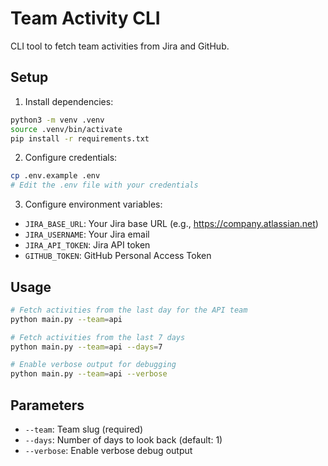 # Team Activity CLI

CLI tool to fetch team activities from Jira and GitHub.

## Setup

1. Install dependencies:
```bash
python3 -m venv .venv
source .venv/bin/activate
pip install -r requirements.txt
```

2. Configure credentials:
```bash
cp .env.example .env
# Edit the .env file with your credentials

```

3. Configure environment variables:
- `JIRA_BASE_URL`: Your Jira base URL (e.g., https://company.atlassian.net)
- `JIRA_USERNAME`: Your Jira email
- `JIRA_API_TOKEN`: Jira API token
- `GITHUB_TOKEN`: GitHub Personal Access Token

## Usage

```bash
# Fetch activities from the last day for the API team
python main.py --team=api

# Fetch activities from the last 7 days
python main.py --team=api --days=7

# Enable verbose output for debugging
python main.py --team=api --verbose
```

## Parameters

- `--team`: Team slug (required)
- `--days`: Number of days to look back (default: 1)
- `--verbose`: Enable verbose debug output
